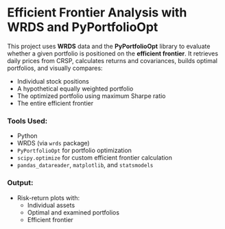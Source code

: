 # Efficient Frontier Analysis with WRDS and PyPortfolioOpt

This project uses **WRDS** data and the **PyPortfolioOpt** library to evaluate whether a given portfolio is positioned on the **efficient frontier**. It retrieves daily prices from CRSP, calculates returns and covariances, builds optimal portfolios, and visually compares:

- Individual stock positions
- A hypothetical equally weighted portfolio
- The optimized portfolio using maximum Sharpe ratio
- The entire efficient frontier

### Tools Used:
- Python
- WRDS (via `wrds` package)
- `PyPortfolioOpt` for portfolio optimization
- `scipy.optimize` for custom efficient frontier calculation
- `pandas_datareader`, `matplotlib`, and `statsmodels`

### Output:
- Risk-return plots with:
  - Individual assets
  - Optimal and examined portfolios
  - Efficient frontier


